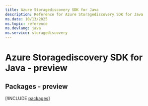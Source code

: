 ```yaml
---
title: Azure Storagediscovery SDK for Java
description: Reference for Azure Storagediscovery SDK for Java
ms.date: 10/13/2025
ms.topic: reference
ms.devlang: java
ms.service: storagediscovery
---
```

# Azure Storagediscovery SDK for Java - preview
## Packages - preview
[!INCLUDE [packages](storagediscovery-index.md)]